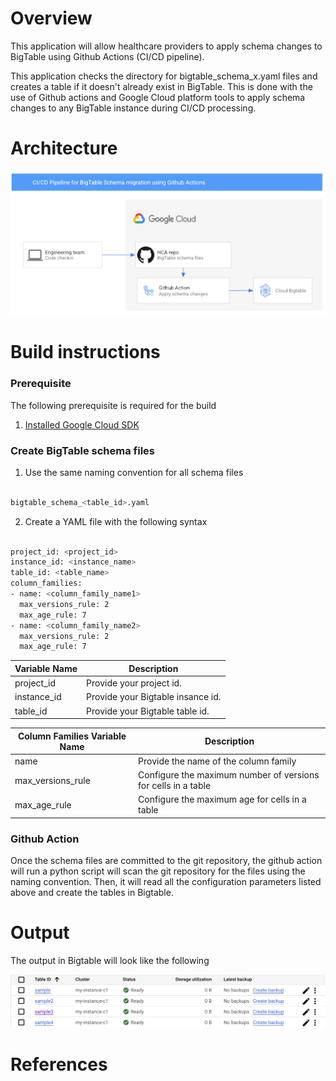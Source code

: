 # Overview
This application will allow healthcare providers to apply schema changes to BigTable using Github Actions (CI/CD pipeline).

This application checks the directory for bigtable_schema_x.yaml files and creates a table if it doesn't already exist in BigTable. This is done with the use of Github actions and Google Cloud platform tools to apply schema changes to any BigTable instance during CI/CD processing.

# Architecture 

![Architecture](./img/arch.png)

# Build instructions
### Prerequisite
The following prerequisite is required for the build

1. [Installed Google Cloud SDK](https://cloud.google.com/sdk/docs/install)

### Create BigTable schema files

1. Use the same naming convention for all schema files
```sh

bigtable_schema_<table_id>.yaml

```

2. Create a YAML file with the following syntax
```sh

project_id: <project_id>
instance_id: <instance_name>
table_id: <table_name>
column_families:
- name: <column_family_name1>
  max_versions_rule: 2
  max_age_rule: 7
- name: <column_family_name2>
  max_versions_rule: 2
  max_age_rule: 7

```
|Variable Name|Description|
|---|---|
|project_id|Provide your project id. |
|instance_id| Provide your Bigtable insance id. |
|table_id| Provide your Bigtable table id. |

|Column Families Variable Name|Description|
|---|---|
|name|Provide the name of the column family|
|max_versions_rule|Configure the maximum number of versions for cells in a table|
|max_age_rule|Configure the maximum age for cells in a table|

### Github Action
Once the schema files are committed to the git repository, the github action will run a python script will scan the git repository for the files using the naming convention. Then, it will read all the configuration parameters listed above and create the tables in Bigtable.

# Output 
The output in Bigtable will look like the following 

![Bigtable Table](./img/output.png)


# References
